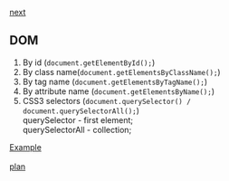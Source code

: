 <a href="02.md">next</a>

<h2>DOM</h2>

<ol>
<li>
By id (<code>document.getElementById();</code>)
</li>
<li>
By class name(<code>document.getElementsByClassName();</code>)
</li>
<li>
By tag name (<code>document.getElementsByTagName();</code>)
</li>
<li>
By attribute name (<code>document.getElementsByName();</code>)
</li>
<li>
CSS3 selectors (<code>document.querySelector() / document.querySelectorAll();</code>)
  <br/>
querySelector - first element;
    <br/>
querySelectorAll - collection;
</li>
</ol>

<div>
<a href="https://codepen.io/paawel/pen/ZvQaKQ?editors=1012">Example</a>
</div>

<br/>
<a href="00.md">plan</a>
